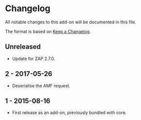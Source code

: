 # Changelog
All notable changes to this add-on will be documented in this file.

The format is based on [Keep a Changelog](https://keepachangelog.com/en/1.0.0/).

## Unreleased

- Update for ZAP 2.7.0.

## 2 - 2017-05-26

- Deserialise the AMF request.

## 1 - 2015-08-16

- First release as an add-on, previously bundled with core.

